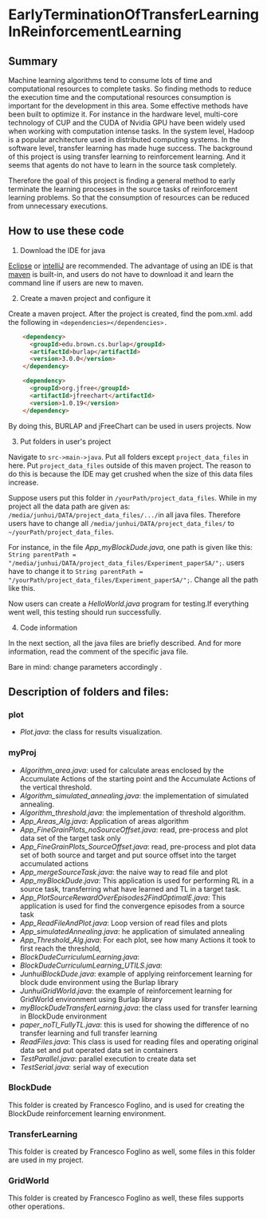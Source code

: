 # EarlyTerminationOfTransferLearningInReinforcementLearning

## Summary
Machine learning algorithms tend to consume lots of time and computational resources to complete tasks. 
So finding methods to reduce the execution time and the computational resources consumption is important for the development in this area. 
Some effective methods have been built to optimize it. For instance in the hardware level, multi-core technology of CUP and 
the CUDA of Nvidia GPU have been widely used when working with computation intense tasks. In the system level, 
Hadoop is a popular architecture used in distributed computing systems. In the software level, transfer learning has made huge success. 
The background of this project is using transfer learning to reinforcement learning. And it seems that agents 
do not have to learn in the source task completely.

Therefore the goal of this project is finding a general method to early terminate the learning processes in 
the source tasks of reinforcement learning problems. So that the consumption of resources can be reduced from unnecessary executions.

## How to use these code
1. Download the IDE for java

[Eclipse](https://www.eclipse.org/downloads/) or [intelliJ](https://www.jetbrains.com/idea/download/#section=linux) are recommended. The advantage of using an IDE is that [maven](https://maven.apache.org/download.cgi) is built-in, and users do not have to download it and learn the command line if users are new to maven. 

2. Create a maven project and configure it

Create a maven project. After the project is created, find the pom.xml. add the following in ```<dependencies></dependencies>.```
```HTML
    <dependency>
      <groupId>edu.brown.cs.burlap</groupId>
      <artifactId>burlap</artifactId>
      <version>3.0.0</version>
    </dependency>

    <dependency>
      <groupId>org.jfree</groupId>
      <artifactId>jfreechart</artifactId>
      <version>1.0.19</version>
    </dependency>
```
By doing this, BURLAP and jFreeChart can be used in users projects. Now 

3. Put folders in user's project

Navigate to ```src->main->java```. Put all folders except ```project_data_files``` in here. 
Put ```project_data_files``` outside of this maven project. The reason to do this is because the IDE may get crushed when the size of this data files increase.

Suppose users put this folder in ```/yourPath/project_data_files```. While in my project all the data path are given as: ```/media/junhui/DATA/project_data_files/.../```in all java files.
Therefore users have to change all ```/media/junhui/DATA/project_data_files/``` to ```~/yourPath/project_data_files```.

For instance, in the file *App_myBlockDude.java*, one path is given like this: ```String parentPath = "/media/junhui/DATA/project_data_files/Experiment_paperSA/";```.
users have to change it to ```String parentPath = "/yourPath/project_data_files/Experiment_paperSA/";```. Change all the path like this.

Now users can create a *HelloWorld.java* program for testing.If everything went well, this testing should run successfully. 

4. Code information

In the next section, all the java files are briefly described. And for more information, read the comment of the specific java file.

Bare in mind: change parameters accordingly .
 

## Description of folders and files:
### plot
- *Plot.java*: the class for results visualization.

### myProj
- *Algorithm_area.java*: used for calculate areas enclosed by the Accumulate Actions of the starting point and the Accumulate Actions of the vertical threshold.
- *Algorithm_simulated_annealing.java*: the implementation of simulated annealing.
- *Algorithm_threshold.java*: the implementation of threshold algorithm.
- *App_Areas_Alg.java*: Application of areas algorithm
- *App_FineGrainPlots_noSourceOffset.java*: read, pre-process and plot data set of the target task only
- *App_FineGrainPlots_SourceOffset.java*: read, pre-process and plot data set of both source and target and put source offset into the target accumulated actions
- *App_mergeSourceTask.java*:  the naive way to read file and plot
- *App_myBlockDude.java*: This application is used for performing RL in a source task, transferring what have learned and TL in a target task.
- *App_PlotSourceRewardOverEpisodes2FindOptimalE.java*:  This application is used for find the convergence episodes from a source task
- *App_ReadFileAndPlot.java*: Loop version of read files and plots
- *App_simulatedAnnealing.java*: he application of simulated annealing
- *App_Threshold_Alg.java*: For each plot, see how many Actions it took to first reach the threshold,
- *BlockDudeCurriculumLearning.java*:
- *BlockDudeCurriculumLearning_UTILS.java*:
- *JunhuiBlockDude.java*:  example of applying reinforcement learning for block dude environment using the Burlap library
- *JunhuiGridWorld.java*: the example of reinforcement learning for GridWorld environment using Burlap library
- *myBlockDudeTransferLearning.java*: the class used for transfer learning in BlockDude environment
- *paper_noTl_FullyTL.java*:  this is used for showing the difference of no transfer learning and full transfer learning
- *ReadFiles.java*: This class is used for reading files and operating original data set and put operated data set in containers
- *TestParallel.java*: parallel execution to create data set
- *TestSerial.java*: serial way of execution

### BlockDude
This folder is created by Francesco Foglino, and is used for creating the BlockDude reinforcement learning environment.
### TransferLearning
This folder is created by Francesco Foglino as well, some files in this folder are used in my project.
### GridWorld
This folder is created by Francesco Foglino as well, these files supports other operations.
